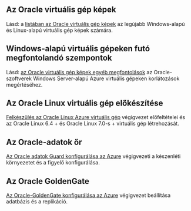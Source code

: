 
 
## <a name="oracle-virtual-machine-images"></a>Az Oracle virtuális gép képek

Lásd: a [listában az Oracle virtuális gép képek](../articles/virtual-machines/virtual-machines-linux-classic-oracle-images.md) az legújabb Windows-alapú és Linux-alapú virtuális gép képek számára.

## <a name="considerations-for-windows-based-virtual-machines"></a>Windows-alapú virtuális gépeken futó megfontolandó szempontok

Lásd: [az Oracle virtuális gép képek egyéb megfontolások](../articles/virtual-machines/virtual-machines-windows-classic-oracle-considerations.md) az Oracle-szoftverek Windows Server-alapú Azure virtuális gépeken korlátozások megértéséhez.


## <a name="prepare-an-oracle-linux-virtual-machine"></a>Az Oracle Linux virtuális gép előkészítése

[Felkészülés az Oracle Linux Azure virtuális gép](../articles/virtual-machines/virtual-machines-linux-prepare-oracle.md) végigvezet előfeltételei és az Oracle Linux 6.4 + és Oracle Linux 7.0-s + virtuális gép létrehozását.

## <a name="oracle-data-guard"></a>Az Oracle-adatok őr

[Az Oracle adatok Guard konfigurálása az Azure](../articles/virtual-machines/virtual-machines-windows-classic-configure-oracle-data-guard.md) végigvezeti a készenléti környezetet és a figyelő konfigurálása.

## <a name="oracle-goldengate"></a>Az Oracle GoldenGate

[Az Oracle-GoldenGate konfigurálása az Azure](../articles/virtual-machines/virtual-machines-windows-classic-configure-oracle-goldengate.md) végigvezet beállítása adatbázis és a replikáció.
